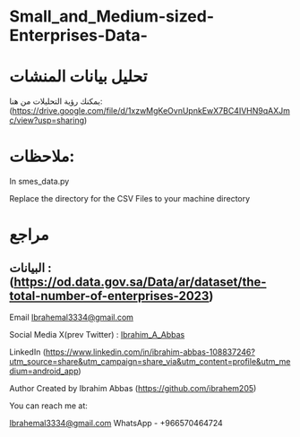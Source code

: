# Small_and_Medium-sized-Enterprises-Data-
# تحليل بيانات المنشات 
يمكنك رؤية التحليلات من هنا:
(https://drive.google.com/file/d/1xzwMgKeOvnUpnkEwX7BC4IVHN9qAXJmc/view?usp=sharing)

# ملاحظات: 
In smes_data.py

Replace the directory for the CSV Files to your machine directory
# مراجع

البيانات : (https://od.data.gov.sa/Data/ar/dataset/the-total-number-of-enterprises-2023)
-------------------------------------------
Email
Ibrahemal3334@gmail.com

Social Media
X(prev Twitter) : [Ibrahim_A_Abbas](https://x.com/Ibrahim_A_Abbas?t=26u8SuvcmCsmlpKDPctwRg&s=08)

LinkedIn
(https://www.linkedin.com/in/ibrahim-abbas-108837246?utm_source=share&utm_campaign=share_via&utm_content=profile&utm_medium=android_app)

Author
Created by Ibrahim Abbas (https://github.com/ibrahem205)

You can reach me at:

Ibrahemal3334@gmail.com
WhatsApp - +966570464724
